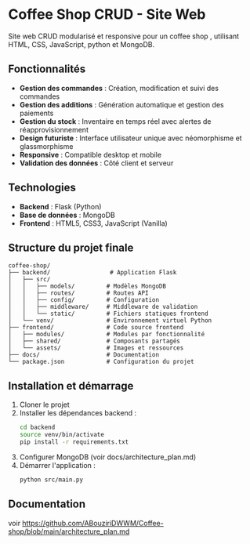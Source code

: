 # Coffee Shop CRUD - Site Web

Site web CRUD modularisé et responsive pour un coffee shop , utilisant HTML, CSS, JavaScript, python et MongoDB.

## Fonctionnalités

- **Gestion des commandes** : Création, modification et suivi des commandes
- **Gestion des additions** : Génération automatique et gestion des paiements
- **Gestion du stock** : Inventaire en temps réel avec alertes de réapprovisionnement
- **Design futuriste** : Interface utilisateur unique avec néomorphisme et glassmorphisme
- **Responsive** : Compatible desktop et mobile
- **Validation des données** : Côté client et serveur

## Technologies

- **Backend** : Flask (Python)
- **Base de données** : MongoDB
- **Frontend** : HTML5, CSS3, JavaScript (Vanilla)


## Structure du projet finale

```
coffee-shop/
├── backend/                 # Application Flask
│   ├── src/
│   │   ├── models/         # Modèles MongoDB
│   │   ├── routes/         # Routes API
│   │   ├── config/         # Configuration
│   │   ├── middleware/     # Middleware de validation
│   │   └── static/         # Fichiers statiques frontend
│   └── venv/               # Environnement virtuel Python
├── frontend/               # Code source frontend
│   ├── modules/            # Modules par fonctionnalité
│   ├── shared/             # Composants partagés
│   └── assets/             # Images et ressources
├── docs/                   # Documentation
└── package.json            # Configuration du projet
```

## Installation et démarrage

1. Cloner le projet
2. Installer les dépendances backend :
   ```bash
   cd backend
   source venv/bin/activate
   pip install -r requirements.txt
   ```
3. Configurer MongoDB (voir docs/architecture_plan.md)
4. Démarrer l'application :
   ```bash
   python src/main.py
   ```

## Documentation
voir 
https://github.com/ABouziriDWWM/Coffee-shop/blob/main/architecture_plan.md

